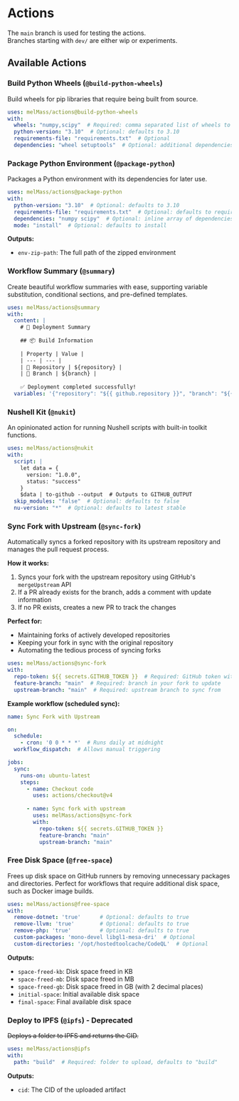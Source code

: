 # Actions

The `main` branch is used for testing the actions.  
Branches starting with `dev/` are either wip or experiments.

## Available Actions

### Build Python Wheels (`@build-python-wheels`)

Build wheels for pip libraries that require being built from source.

```yml
uses: melMass/actions@build-python-wheels
with:
  wheels: "numpy,scipy"  # Required: comma separated list of wheels to build
  python-version: "3.10"  # Optional: defaults to 3.10
  requirements-file: "requirements.txt"  # Optional
  dependencies: "wheel setuptools"  # Optional: additional dependencies to install
```

### Package Python Environment (`@package-python`)

Packages a Python environment with its dependencies for later use.

```yml
uses: melMass/actions@package-python
with:
  python-version: "3.10"  # Optional: defaults to 3.10
  requirements-file: "requirements.txt"  # Optional: defaults to requirements.txt
  dependencies: "numpy scipy"  # Optional: inline array of dependencies
  mode: "install"  # Optional: defaults to install
```

**Outputs:**
- `env-zip-path`: The full path of the zipped environment

### Workflow Summary (`@summary`)

Create beautiful workflow summaries with ease, supporting variable substitution, conditional sections, and pre-defined templates.

```yml
uses: melMass/actions@summary
with:
  content: |
    # 🚀 Deployment Summary
    
    ## 📦 Build Information
    
    | Property | Value |
    | --- | --- |
    | 🔄 Repository | ${repository} |
    | 🌿 Branch | ${branch} |
    
    ✅ Deployment completed successfully!
  variables: '{"repository": "${{ github.repository }}", "branch": "${{ github.ref_name }}"}'
```

### Nushell Kit (`@nukit`)

An opinionated action for running Nushell scripts with built-in toolkit functions.

```yml
uses: melMass/actions@nukit
with:
  script: |
    let data = {
      version: "1.0.0",
      status: "success"
    }
    $data | to-github --output  # Outputs to GITHUB_OUTPUT
  skip_modules: "false"  # Optional: defaults to false
  nu-version: "*"  # Optional: defaults to latest stable
```

### Sync Fork with Upstream (`@sync-fork`)

Automatically syncs a forked repository with its upstream repository and manages the pull request process.

**How it works:**
1. Syncs your fork with the upstream repository using GitHub's `mergeUpstream` API
2. If a PR already exists for the branch, adds a comment with update information
3. If no PR exists, creates a new PR to track the changes

**Perfect for:**
- Maintaining forks of actively developed repositories
- Keeping your fork in sync with the original repository
- Automating the tedious process of syncing forks

```yml
uses: melMass/actions@sync-fork
with:
  repo-token: ${{ secrets.GITHUB_TOKEN }}  # Required: GitHub token with repo access
  feature-branch: "main"  # Required: branch in your fork to update
  upstream-branch: "main"  # Required: upstream branch to sync from
```

**Example workflow (scheduled sync):**
```yml
name: Sync Fork with Upstream

on:
  schedule:
    - cron: '0 0 * * *'  # Runs daily at midnight
  workflow_dispatch:  # Allows manual triggering

jobs:
  sync:
    runs-on: ubuntu-latest
    steps:
      - name: Checkout code
        uses: actions/checkout@v4
        
      - name: Sync fork with upstream
        uses: melMass/actions@sync-fork
        with:
          repo-token: ${{ secrets.GITHUB_TOKEN }}
          feature-branch: "main"
          upstream-branch: "main"
```

### Free Disk Space (`@free-space`)

Frees up disk space on GitHub runners by removing unnecessary packages and directories. Perfect for workflows that require additional disk space, such as Docker image builds.

```yml
uses: melMass/actions@free-space
with:
  remove-dotnet: 'true'      # Optional: defaults to true
  remove-llvm: 'true'        # Optional: defaults to true
  remove-php: 'true'         # Optional: defaults to true
  custom-packages: 'mono-devel libgl1-mesa-dri'  # Optional
  custom-directories: '/opt/hostedtoolcache/CodeQL'  # Optional
```

**Outputs:**
- `space-freed-kb`: Disk space freed in KB
- `space-freed-mb`: Disk space freed in MB
- `space-freed-gb`: Disk space freed in GB (with 2 decimal places)
- `initial-space`: Initial available disk space
- `final-space`: Final available disk space

### Deploy to IPFS (`@ipfs`) - Deprecated

~~Deploys a folder to IPFS and returns the CID.~~

```yml
uses: melMass/actions@ipfs
with:
  path: "build"  # Required: folder to upload, defaults to "build"
```

**Outputs:**
- `cid`: The CID of the uploaded artifact
